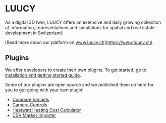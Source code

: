 # LUUCY 
As a digital 3D twin, LUUCY offers an extensive and daily growing collection of information, representations and simulations for spatial and real estate development in Switzerland.

[Read more about our platform on www.luucy.ch](https://www.luucy.ch)

## Plugins
We offer developers to create their own plugins.
To get started, go to [installation and getting started guide](https://github.com/luucyadmin/luucy-cli).

Some of our plugins are open source and we published them on here for you to get going with your own plugin!
- [Compare Variants](https://github.com/luucyadmin/plugin-data-variants)
- [Camera Controls](https://github.com/luucyadmin/plugin-camera-control)
- [Heatwatt Heating Cost Calculator](https://github.com/luucyadmin/plugin-heatwatt-cost-calculator)
- [CSV Marker Importer](https://github.com/luucyadmin/plugin-csv-marker-importer)